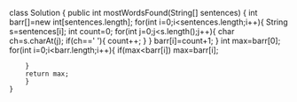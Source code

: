 class Solution {
    public int mostWordsFound(String[] sentences) {
        int barr[]=new int[sentences.length];
        for(int i=0;i<sentences.length;i++){
            String s=sentences[i];
            int count=0;
            for(int j=0;j<s.length();j++){
                char ch=s.charAt(j);
                if(ch==' '){
                    count++;
                }
            }
            barr[i]=count+1;
        }
         int max=barr[0];
        for(int i=0;i<barr.length;i++){
            if(max<barr[i])
            max=barr[i];
         
        }
        return max;
        }
    }
